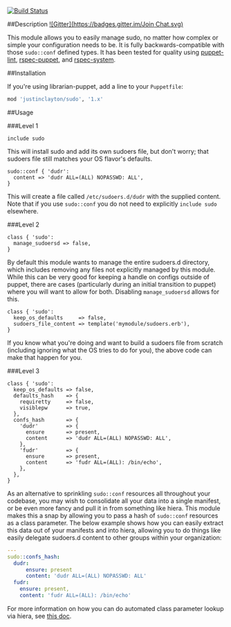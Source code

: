 [![Build Status](https://travis-ci.org/justinclayton/puppet-module-sudo.png?branch=master)](https://travis-ci.org/justinclayton/puppet-module-sudo)

##Description
[![Gitter](https://badges.gitter.im/Join Chat.svg)](https://gitter.im/justinclayton/puppet-module-sudo?utm_source=badge&utm_medium=badge&utm_campaign=pr-badge&utm_content=badge)

This module allows you to easily manage sudo, no matter how complex or simple your configuration needs to be. It is fully backwards-compatible with those  ```sudo::conf``` defined types. It has been tested for quality using [puppet-lint](http://github.com/puppetlabs/puppet-lint), [rspec-puppet](http://github.com/rodjek/rspec-puppet), and [rspec-system](http://github.com/puppetlabs/rspec-system).

##Installation

If you're using librarian-puppet, add a line to your `Puppetfile`:

```ruby
mod 'justinclayton/sudo', '1.x'
```

##Usage

###Level 1

```puppet
include sudo
```

This will install sudo and add its own sudoers file, but don't worry; that sudoers file still matches your OS flavor's defaults.

```puppet
sudo::conf { 'dudr':
  content => 'dudr ALL=(ALL) NOPASSWD: ALL',
}
```

This will create a file called ```/etc/sudoers.d/dudr``` with the supplied content. Note that if you use ```sudo::conf``` you do not need to explicitly ```include sudo``` elsewhere.

###Level 2

```puppet
class { 'sudo':
  manage_sudoersd => false,
}
```

By default this module wants to manage the entire sudoers.d directory, which includes removing any files not explicitly managed by this module. While this can be very good for keeping a handle on configs outside of puppet, there are cases (particularly during an initial transition to puppet) where you will want to allow for both. Disabling ```manage_sudoersd``` allows for this.

```puppet
class { 'sudo':
  keep_os_defaults     => false,
  sudoers_file_content => template('mymodule/sudoers.erb'),
}
```

If you know what you're doing and want to build a sudoers file from scratch (including ignoring what the OS tries to do for you), the above code can make that happen for you.

###Level 3

```puppet
class { 'sudo':
  keep_os_defaults => false,
  defaults_hash    => {
    requiretty     => false,
    visiblepw      => true,
  },
  confs_hash       => {
    'dudr'         => {
      ensure       => present,
      content      => 'dudr ALL=(ALL) NOPASSWD: ALL',
    },
    'fudr'         => {
      ensure       => present,
      content      => 'fudr ALL=(ALL): /bin/echo',
    },
  },
}
```

As an alternative to sprinkling ```sudo::conf``` resources all throughout your codebase, you may wish to consolidate all your data into a single manifest, or be even more fancy and pull it in from something like hiera. This module makes this a snap by allowing you to pass a hash of ```sudo::conf``` resources as a class parameter. The below example shows how you can easily extract this data out of your manifests and into hiera, allowing you to do things like easily delegate sudoers.d content to other groups within your organization:

```yaml
---
sudo::confs_hash:
  dudr:
      ensure: present
      content: 'dudr ALL=(ALL) NOPASSWD: ALL'
  fudr:
    ensure: present,
    content: 'fudr ALL=(ALL): /bin/echo'
```

For more information on how you can do automated class parameter lookup via hiera, see [this doc](https://docs.puppetlabs.com/hiera/1/puppet.html#automatic-parameter-lookup).
